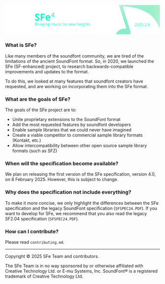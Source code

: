 <img title="Figure 1" src="sfe-logos/sfe4_banner.png" alt="SFe 4 logo banner" width="960">

### What is SFe?

Like many members of the soundfont community, we are tired of the limitations of the ancient SoundFont format. So, in 2020, we launched the SFe (SF-enhanced) project, to research backwards-compatible improvements and updates to the format.

To do this, we looked at many features that soundfont creators have requested, and are working on incorporating them into the SFe format.

### What are the goals of SFe?

The goals of the SFe project are to:

- Unite proprietary extensions to the SoundFont format
- Add the most requested features by soundfont developers
- Enable sample libraries that we could never have imagined 
- Create a viable competitor to commercial sample library formats (Kontakt, etc.)
- Allow intercompatibility between other open source sample library formats (such as SFZ)

### When will the specification become available?

We plan on releasing the first version of the SFe specification, version 4.0, on 8 February 2025. However, this is subject to change.

### Why does the specification not include everything?

To make it more concise, we only highlight the differences between the SFe specification and the legacy SoundFont specification (`SFSPEC24.PDF`). If you want to develop for SFe, we recommend that you also read the legacy SF2.04 specification (`SFSPEC24.PDF`).

### How can I contribute?

Please read `contributing.md`.

---

Copyright © 2025 SFe Team and contributors.

The SFe Team is in no way sponsored by or otherwise affiliated with Creative Technology Ltd. or E-mu Systems, Inc. SoundFont® is a registered trademark of Creative Technology Ltd.